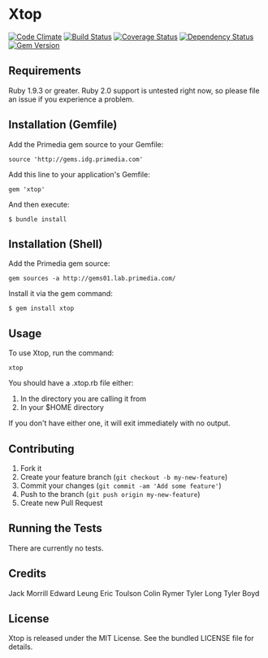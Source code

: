 Xtop
=========
[![Code Climate](https://codeclimate.com/github/primedia/xtop.png)](https://codeclimate.com/github/primedia/xtop)
[![Build Status](https://travis-ci.org/primedia/xtop.png)](https://travis-ci.org/primedia/xtop)
[![Coverage Status](https://coveralls.io/repos/primedia/xtop/badge.png?branch=dev)](https://coveralls.io/r/primedia/xtop?branch=dev)
[![Dependency Status](https://gemnasium.com/primedia/xtop.png)](https://gemnasium.com/primedia/xtop)
[![Gem Version](https://badge.fury.io/rb/xtop.png)](http://badge.fury.io/rb/xtop)

## Requirements

Ruby 1.9.3 or greater. Ruby 2.0 support is untested right now, so please file an issue if you
experience a problem.

## Installation (Gemfile)

Add the Primedia gem source to your Gemfile:

    source 'http://gems.idg.primedia.com'
    
Add this line to your application's Gemfile:

    gem 'xtop'

And then execute:

    $ bundle install

## Installation (Shell)

Add the Primedia gem source:

    gem sources -a http://gems01.lab.primedia.com/

Install it via the gem command:

    $ gem install xtop

## Usage

To use Xtop, run the command:

    xtop

You should have a .xtop.rb file either:

1) In the directory you are calling it from
2) In your $HOME directory

If you don't have either one, it will exit immediately with no output.

## Contributing

1. Fork it
2. Create your feature branch (`git checkout -b my-new-feature`)
3. Commit your changes (`git commit -am 'Add some feature'`)
4. Push to the branch (`git push origin my-new-feature`)
5. Create new Pull Request

## Running the Tests

There are currently no tests.

## Credits

Jack Morrill
Edward Leung
Eric Toulson
Colin Rymer
Tyler Long
Tyler Boyd

## License

Xtop is released under the MIT License. See the bundled LICENSE file for details.
